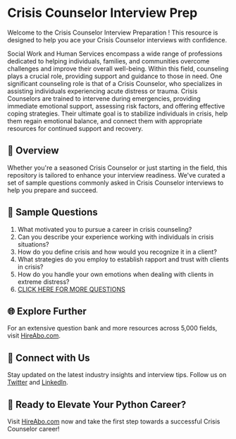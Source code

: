 # Crisis Counselor Interview Prep

Welcome to the Crisis Counselor Interview Preparation ! This resource is designed to help you ace your Crisis Counselor interviews with confidence.

Social Work and Human Services encompass a wide range of professions dedicated to helping individuals, families, and communities overcome challenges and improve their overall well-being. Within this field, counseling plays a crucial role, providing support and guidance to those in need. One significant counseling role is that of a Crisis Counselor, who specializes in assisting individuals experiencing acute distress or trauma. Crisis Counselors are trained to intervene during emergencies, providing immediate emotional support, assessing risk factors, and offering effective coping strategies. Their ultimate goal is to stabilize individuals in crisis, help them regain emotional balance, and connect them with appropriate resources for continued support and recovery.

## 🚀 Overview

Whether you're a seasoned Crisis Counselor or just starting in the field, this repository is tailored to enhance your interview readiness. We've curated a set of sample questions commonly asked in Crisis Counselor interviews to help you prepare and succeed.

## 📝 Sample Questions

1. What motivated you to pursue a career in crisis counseling?
2. Can you describe your experience working with individuals in crisis situations?
3. How do you define crisis and how would you recognize it in a client?
4. What strategies do you employ to establish rapport and trust with clients in crisis?
5. How do you handle your own emotions when dealing with clients in extreme distress?
6. [CLICK HERE FOR MORE QUESTIONS](https://hireabo.com/job/13_1_10/Crisis%20Counselor)

## 🌐 Explore Further

For an extensive question bank and more resources across 5,000 fields, visit [HireAbo.com](https://www.hireabo.com).

## 📱 Connect with Us

Stay updated on the latest industry insights and interview tips. Follow us on [Twitter](https://twitter.com/hireabo) and [LinkedIn](https://www.linkedin.com/in/hire-abo-3609972a8/).

## 🚀 Ready to Elevate Your Python Career?

Visit [HireAbo.com](https://www.hireabo.com) now and take the first step towards a successful Crisis Counselor career!